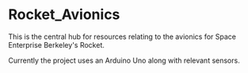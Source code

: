 # Rocket_Avionics
This is the central hub for resources relating to the avionics for Space Enterprise Berkeley's Rocket.

Currently the project uses an Arduino Uno along with relevant sensors.
